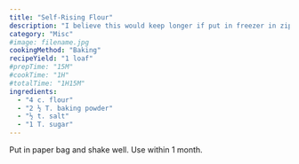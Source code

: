 ```yaml
---
title: "Self-Rising Flour"
description: "I believe this would keep longer if put in freezer in zip loc bags."
category: "Misc"
#image: filename.jpg
cookingMethod: "Baking"
recipeYield: "1 loaf"
#prepTime: "15M"
#cookTime: "1H"
#totalTime: "1H15M"
ingredients:
  - "4 c. flour"
  - "2 ½ T. baking powder"
  - "½ t. salt"
  - "1 T. sugar"
---
```


Put in paper bag and shake well. Use within 1 month.
